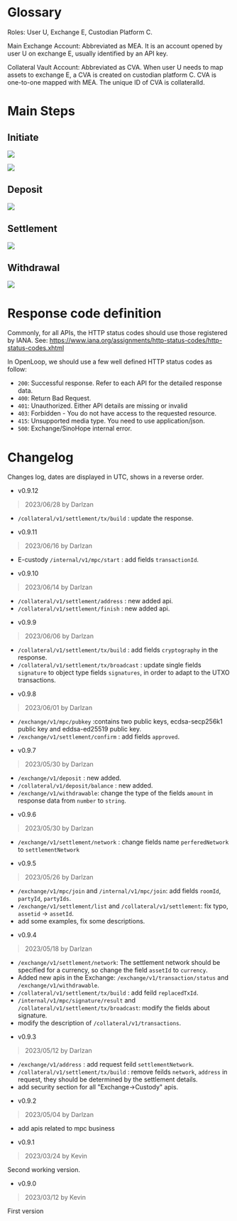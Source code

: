 

# Glossary

Roles: User U, Exchange E, Custodian Platform C.

Main Exchange Account: Abbreviated as MEA. It is an account opened by user U on exchange E, usually identified by an API key.

Collateral Vault Account: Abbreviated as CVA. When user U needs to map assets to exchange E, a CVA is created on custodian platform C. CVA is one-to-one mapped with MEA. The unique ID of CVA is collateralId.


# Main Steps

## Initiate

![](./images/setup_cva_share.png)

![](./images/setup_seq.png)

## Deposit

![](./images/deposit.png)

## Settlement

![](./images/settlement.png)

## Withdrawal

![](./images/withdraw.png)

# Response code definition

Commonly, for all APIs, the HTTP status codes should use those registered by IANA.
See: <https://www.iana.org/assignments/http-status-codes/http-status-codes.xhtml>

In OpenLoop, we should use a few well defined HTTP status codes as follow:

- `200`: Successful response. Refer to each API for the detailed response data.
- `400`: Return Bad Request.
- `401`: Unauthorized. Either API details are missing or invalid
- `403`: Forbidden - You do not have access to the requested resource.
- `415`: Unsupported media type. You need to use application/json.
- `500`: Exchange/SinoHope internal error.

# Changelog

Changes log, dates are displayed in UTC, shows in a reverse order.

* v0.9.12
> 2023/06/28 by Darlzan

- `/collateral/v1/settlement/tx/build` : update the response.

* v0.9.11
> 2023/06/16 by Darlzan

- E-custody `/internal/v1/mpc/start` : add fields `transactionId`.

* v0.9.10
> 2023/06/14 by Darlzan

- `/collateral/v1/settlement/address` : new added api.
- `/collateral/v1/settlement/finish` : new added api.

* v0.9.9
> 2023/06/06 by Darlzan

- `/collateral/v1/settlement/tx/build` : add fields `cryptography` in the response.
- `/collateral/v1/settlement/tx/broadcast` : update single fields `signature` to object type fields `signatures`, in order to adapt to the UTXO transactions.

* v0.9.8
> 2023/06/01 by Darlzan

- `/exchange/v1/mpc/pubkey` :contains two public keys, ecdsa-secp256k1 public key and eddsa-ed25519 public key.
- `/exchange/v1/settlement/confirm` : add fields `approved`.

* v0.9.7
> 2023/05/30 by Darlzan

- `/exchange/v1/deposit` : new added.
- `/collateral/v1/deposit/balance` : new added.
- `/exchange/v1/withdrawable`: change the type of the fields `amount` in response data from `number` to `string`.

* v0.9.6
> 2023/05/30 by Darlzan

- `/exchange/v1/settlement/network` : change fields name `perferedNetwork` to `settlementNetwork`

* v0.9.5
> 2023/05/26 by Darlzan

- `/exchange/v1/mpc/join` and `/internal/v1/mpc/join`: add fields `roomId`, `partyId`, `partyIds`.
- `/exchange/v1/settlement/list` and `/collateral/v1/settlement`: fix typo, `assetid` -> `assetId`.
- add some examples, fix some descriptions.

* v0.9.4
> 2023/05/18 by Darlzan

- `/exchange/v1/settlement/network`: The settlement network should be specified for a currency, so change the field `assetId` to `currency`.
- Added new apis in the Exchange: `/exchange/v1/transaction/status` and `/exchange/v1/withdrawable`.
- `/collateral/v1/settlement/tx/build` : add feild `replacedTxId`.
- `/internal/v1/mpc/signature/result` and `/collateral/v1/settlement/tx/broadcast`: modify the fields about signature.
- modify the description of `/collateral/v1/transactions`.

* v0.9.3
> 2023/05/12 by Darlzan

- `/exchange/v1/address` : add request feild `settlementNetwork`.
- `/collateral/v1/settlement/tx/build` : remove feilds `network`, `address` in request, they should be determined by the settlement details.
- add security section for all "Exchange->Custody" apis.

* v0.9.2
> 2023/05/04 by Darlzan

- add apis related to mpc business

* v0.9.1
> 2023/03/24 by Kevin

Second working version.
* v0.9.0
> 2023/03/12 by Kevin

First version